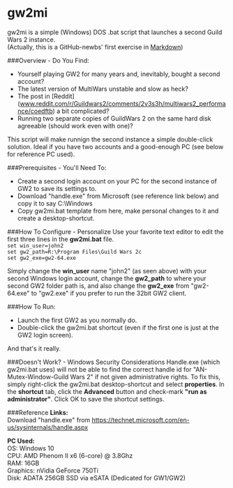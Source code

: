 # gw2mi
gw2mi is a simple (Windows) DOS .bat script that launches a second Guild Wars 2 instance.  
(Actually, this is a GitHub-newbs' first exercise in [Markdown](http://commonmark.org/help/))

###Overview - Do You Find:
* Yourself playing GW2 for many years and, inevitably, bought a second account?
* The latest version of MultiWars unstable and slow as heck?
* The post in [Reddit] (www.reddit.com/r/Guildwars2/comments/2v3s3h/multiwars2_performance/coedftb) a bit complicated?
* Running two separate copies of GuildWars 2 on the same hard disk agreeable (should work even with one)?

This script will make runnign the second instance a simple double-click solution. Ideal if you have two accounts and a good-enough PC (see below for reference PC used).

###Prerequisites - You'll Need To:
* Create a second login account on your PC for the second instance of GW2 to save its settings to.
* Download "handle.exe" from Microsoft (see reference link below) and copy it to say C:\Windows
* Copy gw2mi.bat template from here, make personal changes to it and create a desktop-shortcut.

###How To Configure - Personalize
Use your favorite text editor to edit the first three lines in the **gw2mi.bat** file.  
    `set win_user=john2`  
    `set gw2_path=R:\Program Files\Guild Wars 2c`  
    `set gw2_exe=gw2-64.exe`  
    
Simply change the **win_user** name "john2" (as seen above) with your second Windows login account, change the **gw2_path** to where your second GW2 folder path is, and also change the **gw2_exe** from "gw2-64.exe" to "gw2.exe" if you prefer to run the 32bit GW2 client.  

###How To Run:
* Launch the first GW2 as you normally do.
* Double-click the gw2mi.bat shortcut (even if the first one is just at the GW2 login screen).

And that's it really.

###Doesn't Work? - Windows Security Considerations
Handle.exe (which gw2mi.bat uses) will not be able to find the correct handle id for "AN-Mutex-Window-Guild Wars 2" if not given administrative rights. To fix this, simply right-click the gw2mi.bat desktop-shortcut and select **properties**. In the **shortcut** tab, click the **Advanced** button and check-mark **"run as administrator"**. Click OK to save the shortcut settings.

###Reference
**Links:**  
Download "handle.exe" from https://technet.microsoft.com/en-us/sysinternals/handle.aspx

**PC Used:**  
OS: Windows 10  
CPU: AMD Phenom II x6 (6-core) @ 3.8Ghz  
RAM: 16GB  
Graphics: nVidia GeForce 750Ti  
Disk: ADATA 256GB SSD via eSATA (Dedicated for GW1/GW2)
